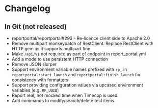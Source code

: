 # Changelog

## In Git (not released)

* reportportal/reportportal#293 - Re-licence client side to Apache 2.0
* Remove multipart monkeypatch of RestClient. Replace RestClient with HTTP gem as it supports multipart fine
* Make `/api/v1` not required as part of endpoint in report_portal.yml
* Add a mode to use persistent HTTP connection
* Remove JSON slurper
* Support environment variable names prefixed with `rp_` in `reportportal:start_launch` and `reportportal:finish_launch` for consistency with formatters
* Support providing configuration values via upcased environment variables (e.g. `RP_UUID`)
* Report real, not mocked time when Timecop is used
* Add commands to modify/search/delete test items
